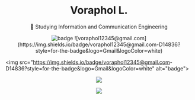 <h1 align="center">Voraphol L.</h1>

<p align="center">🔭 Studying Information and Communication Engineering</p>
<p align="center">
  <img src="https://img.shields.io/badge/oatkup1a-5865F2?style=for-the-badge&logo=discord&logoColor=white" alt="badge">
  ![voraphol12345@gmail.com](https://img.shields.io/badge/<span style="text-transform: lowercase;">voraphol12345@gmail.com</span>-D14836?style=for-the-badge&logo=Gmail&logoColor=white)
  
  <img src="https://img.shields.io/badge/<span style="text-transform: lowercase;">voraphol12345@gmail.com</span>-D14836?style=for-the-badge&logo=Gmail&logoColor=white" alt="badge">
</p>


<p align="center">
  <a href="https://github.com/oatkup1a"><img src="https://github-readme-stats-git-masterrstaa-rickstaa.vercel.app/api/top-langs/?username=oatkup1a&hide_border=true&layout=compact&show_icons=true"></a>
<p align="center">
  <a href="https://github.com/oatkup1a"><img src="https://github-readme-stats.vercel.app/api?username=oatkup1a&show_icons=true&hide_border=true"></a>
